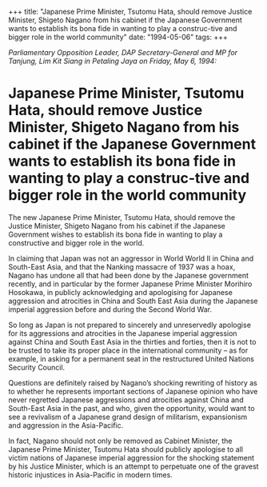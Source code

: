 +++ 
title: "Japanese Prime Minister, Tsutomu Hata, should remove Justice Minister, Shigeto Nagano from his cabinet if the Japanese Government wants to establish its bona fide in wanting to play a construc-tive and bigger role in the world community"
date: "1994-05-06"
tags:
+++

_Parliamentary Opposition Leader, DAP Secretary-General and MP for Tanjung, Lim Kit Siang in Petaling Jaya on Friday, May 6, 1994:_

# Japanese Prime Minister, Tsutomu Hata, should remove Justice Minister, Shigeto Nagano from his cabinet if the Japanese Government wants to establish its bona fide in wanting to play a construc-tive and bigger role in the world community

The new Japanese Prime Minister, Tsutomu Hata, should remove the Justice Minister, Shigeto Nagano from his cabinet if the Japanese Government wishes to establish its bona fide in wanting to play a constructive and bigger role in the world. </u>

In claiming that Japan was not an aggressor in World World II in China and South-East Asia, and that the Nanking massacre of 1937 was a hoax, Nagano has undone all that had been done by the Japanese government recently, and in particular by the former Japanese Prime Minister Morihiro Hosokawa, in publicly acknowledging and apologising for Japanese aggression and atrocities in China and South East Asia during the Japanese imperial aggression before and during the Second World War.

So long as Japan is not prepared to sincerely and unreservedly apologise for its aggressions and atrocities in the Japanese imperial aggression against China and South East Asia in the thirties and forties, then it is not to be trusted to take its proper place in the international community – as for example, in asking for a permanent seat in the restructured United Nations Security Council.

Questions are definitely raised by Nagano’s shocking rewriting of history as to whether he represents important sections of Japanese opinion who have never regretted Japanese aggressions and atrocities against China and South-East Asia in the past, and who, given the opportunity, would want to see a revivalism of a Japanese grand design of militarism, expansionism and aggression in the Asia-Pacific.

In fact, Nagano should not only be removed as Cabinet Minister, the Japanese Prime Minister, Tsutomu Hata should publicly apologise to all victim nations of Japanese imperial aggression for the shocking statement by his Justice Minister, which is an attempt to perpetuate one of the gravest historic injustices in Asia-Pacific in modern times.
 

